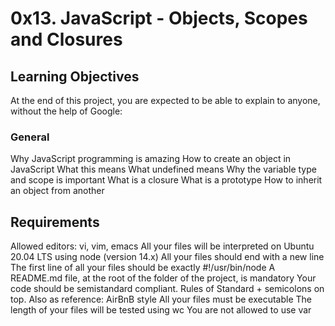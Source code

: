 # 0x13. JavaScript - Objects, Scopes and Closures

## Learning Objectives

At the end of this project, you are expected to be able to explain to anyone, without the help of Google:

### General

Why JavaScript programming is amazing
How to create an object in JavaScript
What this means
What undefined means
Why the variable type and scope is important
What is a closure
What is a prototype
How to inherit an object from another

## Requirements

Allowed editors: vi, vim, emacs
All your files will be interpreted on Ubuntu 20.04 LTS using node (version 14.x)
All your files should end with a new line
The first line of all your files should be exactly #!/usr/bin/node
A README.md file, at the root of the folder of the project, is mandatory
Your code should be semistandard compliant. Rules of Standard + semicolons on top. Also as reference: AirBnB style
All your files must be executable
The length of your files will be tested using wc
You are not allowed to use var
